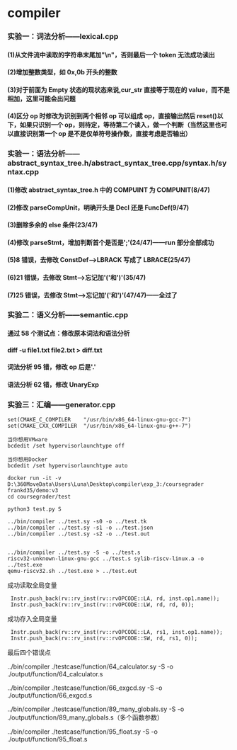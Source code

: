 # compiler

### 实验一：词法分析——lexical.cpp

#### (1)从文件流中读取的字符串末尾加"\n"，否则最后一个 token 无法成功读出

#### (2)增加整数类型，如 0x,0b 开头的整数

#### (3)对于前面为 Empty 状态的现状态来说,cur_str 直接等于现在的 value，而不是相加，这里可能会出问题

#### (4)区分 op 时修改为识别到两个相邻 op 可以组成 op，直接输出然后 reset()以下，如果只识别一个 op，则待定，等待第二个读入，做一个判断（当然这里也可以直接识别第一个 op 是不是仅单符号操作数，直接考虑是否输出）

### 实验一：语法分析——abstract_syntax_tree.h/abstract_syntax_tree.cpp/syntax.h/syntax.cpp

#### (1)修改 abstract_syntax_tree.h 中的 COMPUINT 为 COMPUNIT(8/47)

#### (2)修改 parseCompUnit，明确开头是 Decl 还是 FuncDef(9/47)

#### (3)删除多余的 else 条件(23/47)

#### (4)修改 parseStmt，增加判断首个是否是';'(24/47)——run 部分全部成功

#### (5)8 错误，去修改 ConstDef-->LBRACK 写成了 LBRACE(25/47)

#### (6)21 错误，去修改 Stmt-->忘记加'('和')'(35/47)

#### (7)25 错误，去修改 Stmt-->忘记加'('和')'(47/47)——全过了

### 实验二：语义分析——semantic.cpp

#### 通过 58 个测试点：修改原本词法和语法分析

#### diff -u file1.txt file2.txt > diff.txt

#### 词法分析 95 错，修改 op 后是'.'

#### 语法分析 62 错，修改 UnaryExp

### 实验三：汇编——generator.cpp

```
set(CMAKE_C_COMPILER    "/usr/bin/x86_64-linux-gnu-gcc-7")
set(CMAKE_CXX_COMPILER  "/usr/bin/x86_64-linux-gnu-g++-7")
```



```
当你想用VMware
bcdedit /set hypervisorlaunchtype off

当你想用Docker
bcdedit /set hypervisorlaunchtype auto
```

```
docker run -it -v D:\360MoveData\Users\Luna\Desktop\compiler\exp_3:/coursegrader frankd35/demo:v3
cd coursegrader/test
```

```
python3 test.py S
```

```
../bin/compiler ../test.sy -s0 -o ../test.tk 
../bin/compiler ../test.sy -s1 -o ../test.json 
../bin/compiler ../test.sy -s2 -o ../test.out 


../bin/compiler ../test.sy -S -o ../test.s 
riscv32-unknown-linux-gnu-gcc ../test.s sylib-riscv-linux.a -o ../test.exe
qemu-riscv32.sh ../test.exe > ../test.out
```

成功读取全局变量

```
 Instr.push_back(rv::rv_inst(rv::rvOPCODE::LA, rd, inst.op1.name));
 Instr.push_back(rv::rv_inst(rv::rvOPCODE::LW, rd, rd, 0));
```

成功存入全局变量

```
 Instr.push_back(rv::rv_inst(rv::rvOPCODE::LA, rs1, inst.op1.name));
 Instr.push_back(rv::rv_inst(rv::rvOPCODE::SW, rd, rs1, 0));
```

最后四个错误点

../bin/compiler ./testcase/function/64_calculator.sy -S -o ./output/function/64_calculator.s

../bin/compiler ./testcase/function/66_exgcd.sy -S -o ./output/function/66_exgcd.s

../bin/compiler ./testcase/function/89_many_globals.sy -S -o ./output/function/89_many_globals.s（多个函数参数）

../bin/compiler ./testcase/function/95_float.sy -S -o ./output/function/95_float.s
